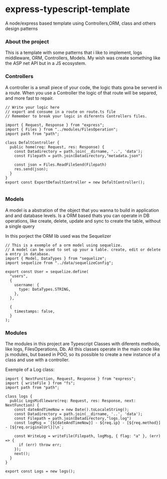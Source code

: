 # express-typescript-template
A node/express based template using Controllers,ORM, class and others design patterns

### About the project

This is a template with some patterns that i like to implement, logs middleware, ORM, Controllers, Models. My wish was create something like the ASP net API but in a JS ecosystem.

### Controllers

A controller is a small piece of your code, the logic thats gona be serverd in a route. When you use a Controller the logic of that route will be separed, and more fast to repair.

```
// Write your logic here
// export and consume in a route on route.ts file
// Remember to break your logic in diferents Controllers files.

import { Request, Response } from "express";
import { Files } from "../modules/FilesOperation";
import path from "path";

class DefaltController {
  public home(req: Request, res: Response) {
    const Datadirectory = path.join(__dirname, '..', 'data');
    const Filepath = path.join(Datadirectory,"metadata.json")
    
    const json = Files.ReadFileSend(Filepath)
    res.send(json);
  }
}
export const ExportDefaultController = new DefaltController();


```

### Models

A model is a abstration of the object that you wanna to build in application and and database  levels. Is a ORM based thats you can operate in DB operations, like create, delete, update and sync to create the table, without a single query

In this porject the ORM lib used was the Sequelizer

```
// This is a exemple of a orm model using sequelize.
// A model can be used to set up your a table. create, edit or delete a entry in database.
import { Model, DataTypes } from "sequelize";
import sequelize from "../data/sequelizeConfig";

export const User = sequelize.define(
  "users",
  {
    username: {
      type: DataTypes.STRING,
    },
  },

  {
    timestamps: false,
  }
);

```

### Modules

The modules in this project are Typescript Classes with diferents methods, like logs, FilesOperations, Db. All this classes operate in the main code like js modules, but based in POO, so its possible to create a new instance of a class and use with a controller.

Exemple of a Log class:

```
import { NextFunction, Request, Response } from "express";
import { writeFile } from "fs";
import path from "path";

class logs {
  public LogsMidlleware(req: Request, res: Response, next: NextFunction) {
    const dateAndTimeNow = new Date().toLocaleString();
    const Datadirectory = path.join(__dirname, '..', 'data');
    const Filepath = path.join(Datadirectory,"logs.log")
    const logMsg = `[${dateAndTimeNow}] - ${req.ip} - [${req.method}] - [${req.originalUrl}]\n`;

    const WriteLog = writeFile(Filepath, logMsg, { flag: "a" }, (err) => {
      if (err) throw err;
    });
    next();
  }
}

export const Logs = new logs();

```